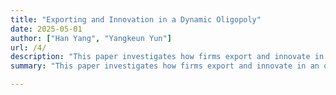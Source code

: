 ```yaml
---
title: "Exporting and Innovation in a Dynamic Oligopoly"
date: 2025-05-01
author: ["Han Yang", "Yangkeun Yun"]
url: /4/
description: "This paper investigates how firms export and innovate in an oligopolistic environment. Using data from Taiwan’s export-oriented high-tech sectors, we examine how exporting experience reallocates market share toward more efficient and innovative firms, thereby raising market concentration."
summary: "This paper investigates how firms export and innovate in an oligopolistic environment. Using data from Taiwan’s export-oriented high-tech sectors, we examine how exporting experience reallocates market share toward more efficient and innovative firms, thereby raising market concentration."

---
```


